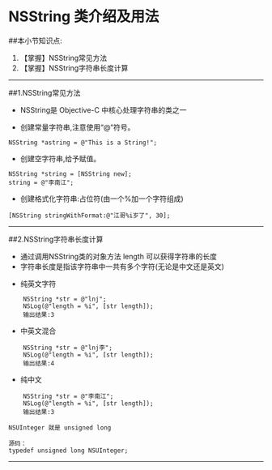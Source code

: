 # NSString 类介绍及用法
##本小节知识点:
1. 【掌握】NSString常见方法
2. 【掌握】NSString字符串长度计算

---


##1.NSString常见方法
- NSString是 Objective-C 中核心处理字符串的类之一

- 创建常量字符串,注意使用“@“符号。

```objc
NSString *astring = @"This is a String!";
```

- 创建空字符串,给予赋值。

```objc
NSString *string = [NSString new];
string = @"李南江";
```

- 创建格式化字符串:占位符(由一个%加一个字符组成)

```objc
[NSString stringWithFormat:@"江哥%i岁了", 30];

```
---

##2.NSString字符串长度计算
- 通过调用NSString类的对象方法 length 可以获得字符串的长度
- 字符串长度是指该字符串中一共有多个字符(无论是中文还是英文)

+ 纯英文字符

```objc
    NSString *str = @"lnj";
    NSLog(@"length = %i", [str length]);
    输出结果:3
```

+ 中英文混合


```objc
    NSString *str = @"lnj李";
    NSLog(@"length = %i", [str length]);
    输出结果:4
```
+ 纯中文

```objc
    NSString *str = @"李南江";
    NSLog(@"length = %i", [str length]);
    输出结果:3
```

```objc
NSUInteger 就是 unsigned long

源码：
typedef unsigned long NSUInteger;
```

---
